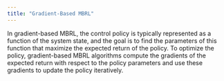 ```yaml
---
title: "Gradient-Based MBRL"
---
```

In gradient-based MBRL, the control policy is typically represented as a function of the system state, and the goal is to find the parameters of this function that maximize the expected return of the policy.
To optimize the policy, gradient-based MBRL algorithms compute the gradients of the expected return with respect to the policy parameters and use these gradients to update the policy iteratively.
